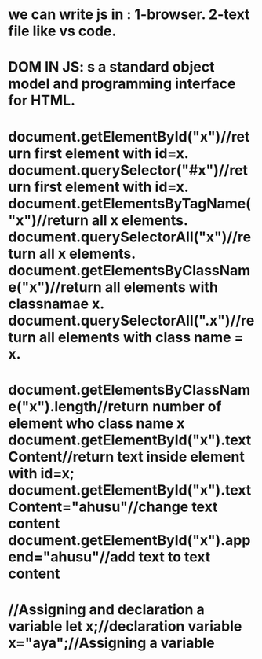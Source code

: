 we can write js in :
1-browser.
2-text file like vs code.
======================
DOM IN JS: s a standard object model and programming interface for HTML.
======================
document.getElementById("x")//return first element with id=x.
document.querySelector("#x")//return first element with id=x.
document.getElementsByTagName("x")//return all x elements.
document.querySelectorAll("x")//return all x elements.
document.getElementsByClassName("x")//return all elements with classnamae x.
document.querySelectorAll(".x")//return all elements with class name = x.
===============================================
document.getElementsByClassName("x").length//return number of element who class name x
document.getElementById("x").textContent//return text inside element with id=x; 
document.getElementById("x").textContent="ahusu"//change text content
document.getElementById("x").append="ahusu"//add text to text content
===============================================
//Assigning and declaration  a variable
let x;//declaration variable
x="aya";//Assigning a variable
===============================================
